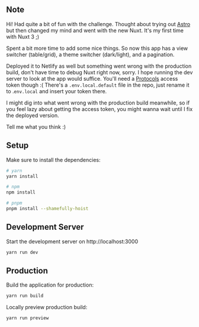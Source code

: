 ## Note

Hi! Had quite a bit of fun with the challenge. Thought about trying out [Astro](https://astro.build) but then changed my mind and went with the new Nuxt. It's my first time with Nuxt 3 ;)

Spent a bit more time to add some nice things. So now this app has a view switcher (table/grid), a theme switcher (dark/light), and a pagination.

Deployed it to Netlify as well but something went wrong with the production build, don't have time to debug Nuxt right now, sorry. I hope running the dev server to look at the app would suffice. You'll need a [Protocols](https://apidoc.protocols.io/#authentication) access token though :( There's a `.env.local.default` file in the repo, just rename it to .`env.local` and insert your token there.

I might dig into what went wrong with the production build meanwhile, so if you feel lazy about getting the access token, you might wanna wait until I fix the deployed version.

Tell me what you think :)

## Setup

Make sure to install the dependencies:

```bash
# yarn
yarn install

# npm
npm install

# pnpm
pnpm install --shamefully-hoist
```

## Development Server

Start the development server on http://localhost:3000

```bash
yarn run dev
```

## Production

Build the application for production:

```bash
yarn run build
```

Locally preview production build:

```bash
yarn run preview
```

